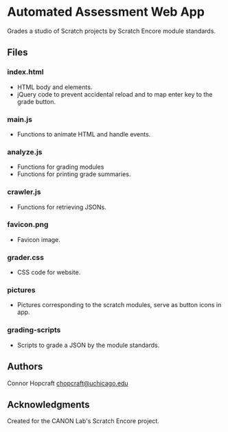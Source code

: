 # Automated Assessment Web App

Grades a studio of Scratch projects by Scratch Encore module standards.

## Files

### index.html

* HTML body and elements.
* jQuery code to prevent accidental reload and to map enter key to the grade button.

### main.js

* Functions to animate HTML and handle events.

### analyze.js

* Functions for grading modules
* Functions for printing grade summaries.

### crawler.js

* Functions for retrieving JSONs.

### favicon.png

* Favicon image.

### grader.css

* CSS code for website.

### pictures

* Pictures corresponding to the scratch modules, serve as button icons in app.

### grading-scripts

* Scripts to grade a JSON by the module standards.

## Authors

Connor Hopcraft
chopcraft@uchicago.edu

## Acknowledgments

Created for the CANON Lab's Scratch Encore project.
